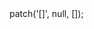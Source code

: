 <?php

use Appwrite\Client;
use Appwrite\Services\Bar;

$client = new Client();

$client
;

$bar = new Bar($client);

$result = $bar->patch('[]', null, []);